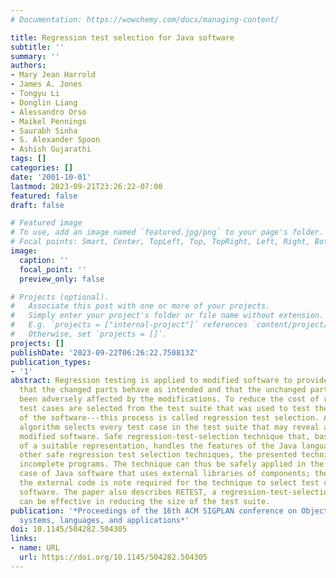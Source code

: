 ```yaml
---
# Documentation: https://wowchemy.com/docs/managing-content/

title: Regression test selection for Java software
subtitle: ''
summary: ''
authors:
- Mary Jean Harrold
- James A. Jones
- Tongyu Li
- Donglin Liang
- Alessandro Orso
- Maikel Pennings
- Saurabh Sinha
- S. Alexander Spoon
- Ashish Gujarathi
tags: []
categories: []
date: '2001-10-01'
lastmod: 2023-09-21T23:26:22-07:00
featured: false
draft: false

# Featured image
# To use, add an image named `featured.jpg/png` to your page's folder.
# Focal points: Smart, Center, TopLeft, Top, TopRight, Left, Right, BottomLeft, Bottom, BottomRight.
image:
  caption: ''
  focal_point: ''
  preview_only: false

# Projects (optional).
#   Associate this post with one or more of your projects.
#   Simply enter your project's folder or file name without extension.
#   E.g. `projects = ["internal-project"]` references `content/project/deep-learning/index.md`.
#   Otherwise, set `projects = []`.
projects: []
publishDate: '2023-09-22T06:26:22.750813Z'
publication_types:
- '1'
abstract: Regression testing is applied to modified software to provide confidence
  that the changed parts behave as intended and that the unchanged parts have not
  been adversely affected by the modifications. To reduce the cost of regression testing,
  test cases are selected from the test suite that was used to test the original version
  of the software---this process is called regression test selection. A safe regression-test-selection
  algorithm selects every test case in the test suite that may reveal a fault in the
  modified software. Safe regression-test-selection technique that, based on the use
  of a suitable representation, handles the features of the Java language. Unlike
  other safe regression test selection techniques, the presented technique also handles
  incomplete programs. The technique can thus be safely applied in the (very common)
  case of Java software that uses external libraries of components; the analysis of
  the external code is note required for the technique to select test cases for such
  software. The paper also describes RETEST, a regression-test-selection algorithm
  can be effective in reducing the size of the test suite.
publication: '*Proceedings of the 16th ACM SIGPLAN conference on Object-oriented programming,
  systems, languages, and applications*'
doi: 10.1145/504282.504305
links:
- name: URL
  url: https://doi.org/10.1145/504282.504305
---
```

